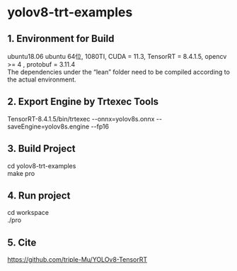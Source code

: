 # yolov8-trt-examples
## 1. Environment for Build
ubuntu18.06 ubuntu 64位,  1080TI, CUDA = 11.3, TensorRT = 8.4.1.5, opencv >= 4 , protobuf = 3.11.4  
The dependencies under the “lean” folder need to be compiled according to the actual environment.  
## 2. Export Engine by Trtexec Tools
TensorRT-8.4.1.5/bin/trtexec --onnx=yolov8s.onnx --saveEngine=yolov8s.engine --fp16  
## 3. Build Project
cd yolov8-trt-examples    
make pro  
## 4. Run project
cd workspace  
./pro  
## 5. Cite
https://github.com/triple-Mu/YOLOv8-TensorRT

